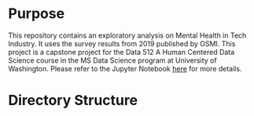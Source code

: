 # Purpose
This repository contains an exploratory analysis on Mental Health in Tech Industry. It uses the survey results from 2019 published by OSMI.
This project is a capstone project for the Data 512 A Human Centered Data Science course in the MS Data Science program at University of Washington.
Please refer to the Jupyter Notebook [here](https://github.com/abolim/data-512-final/blob/master/2-Analysis/EDA%20-%20Mental%20Health%20in%20Tech.ipynb) for more details.

# Directory Structure
